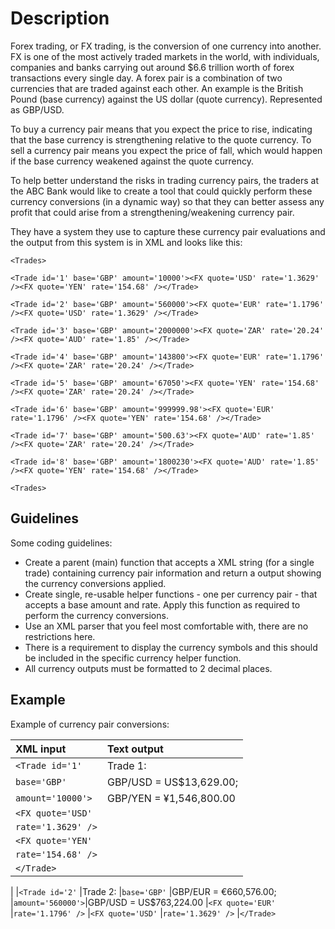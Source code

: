 # Description

Forex trading, or FX trading, is the conversion of one currency into another. FX is one of the most actively traded markets in the world, with individuals, companies and banks carrying out around $6.6 trillion worth of forex transactions every single day. A forex pair is a combination of two currencies that are traded against each other. An example is the British Pound (base currency) against the US dollar (quote currency). Represented as GBP/USD.

To buy a currency pair means that you expect the price to rise, indicating that the base currency is strengthening relative to the quote currency. To sell a currency pair means you expect the price of fall, which would happen if the base currency weakened against the quote currency.

To help better understand the risks in trading currency pairs, the traders at the ABC Bank would like to create a tool that could quickly perform these currency conversions (in a dynamic way) so that they can better assess any profit that could arise from a strengthening/weakening currency pair.

They have a system they use to capture these currency pair evaluations and the output from this system is in XML and looks like this:

```
<Trades>

<Trade id='1' base='GBP' amount='10000'><FX quote='USD' rate='1.3629' /><FX quote='YEN' rate='154.68' /></Trade>

<Trade id='2' base='GBP' amount='560000'><FX quote='EUR' rate='1.1796' /><FX quote='USD' rate='1.3629' /></Trade>

<Trade id='3' base='GBP' amount='2000000'><FX quote='ZAR' rate='20.24' /><FX quote='AUD' rate='1.85' /></Trade>

<Trade id='4' base='GBP' amount='143800'><FX quote='EUR' rate='1.1796' /><FX quote='ZAR' rate='20.24' /></Trade>

<Trade id='5' base='GBP' amount='67050'><FX quote='YEN' rate='154.68' /><FX quote='ZAR' rate='20.24' /></Trade>

<Trade id='6' base='GBP' amount='999999.98'><FX quote='EUR' rate='1.1796' /><FX quote='YEN' rate='154.68' /></Trade>

<Trade id='7' base='GBP' amount='500.63'><FX quote='AUD' rate='1.85' /><FX quote='ZAR' rate='20.24' /></Trade>

<Trade id='8' base='GBP' amount='1800230'><FX quote='AUD' rate='1.85' /><FX quote='YEN' rate='154.68' /></Trade>

<Trades>
```

## Guidelines

Some coding guidelines:

- Create a parent (main) function that accepts a XML string (for a single trade) containing currency pair information and return a output showing the currency conversions applied.
- Create single, re-usable helper functions - one per currency pair - that accepts a base amount and rate. Apply this function as required to perform the currency conversions.
- Use an XML parser that you feel most comfortable with, there are no restrictions here.
- There is a requirement to display the currency symbols and this should be included in the specific currency helper function.
- All currency outputs must be formatted to 2 decimal places.

## Example

Example of currency pair conversions:

|**XML input**	   |**Text output**
| :---             |    :---        
|`<Trade id='1'`   |  Trade 1:              
|`base='GBP'`      | GBP/USD = US$13,629.00;
|`amount='10000'>` | GBP/YEN = ¥1,546,800.00
|`<FX quote='USD'` |
|`rate='1.3629' />`|
|`<FX quote='YEN'` |
|`rate='154.68' />`|
|`</Trade>`        |
|
|`<Trade id='2'`   |Trade 2:
|`base='GBP'`      |GBP/EUR = €660,576.00;
|`amount='560000'>`|GBP/USD = US$763,224.00
|`<FX quote='EUR'` 
|`rate='1.1796' />`
|`<FX quote='USD'` 
|`rate='1.3629' />` 
|`</Trade>`	
 